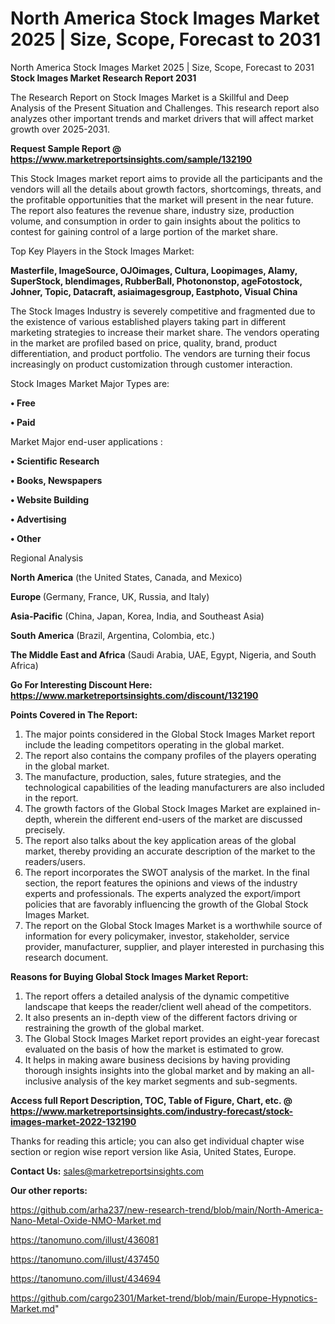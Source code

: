 # North America Stock Images Market 2025 | Size, Scope, Forecast to 2031
North America Stock Images Market 2025 | Size, Scope, Forecast to 2031
<strong>Stock Images Market Research Report 2031</strong>

The Research Report on Stock Images Market is a Skillful and Deep Analysis of the Present Situation and Challenges. This research report also analyzes other important trends and market drivers that will affect market growth over 2025-2031.

<strong>Request Sample Report @ <a href=https://www.marketreportsinsights.com/sample/132190>https://www.marketreportsinsights.com/sample/132190</a></strong>

This Stock Images market report aims to provide all the participants and the vendors will all the details about growth factors, shortcomings, threats, and the profitable opportunities that the market will present in the near future. The report also features the revenue share, industry size, production volume, and consumption in order to gain insights about the politics to contest for gaining control of a large portion of the market share.

Top Key Players in the Stock Images Market:

<strong>Masterfile, ImageSource, OJOimages, Cultura, Loopimages, Alamy, SuperStock, blendimages, RubberBall, Photononstop, ageFotostock, Johner, Topic, Datacraft, asiaimagesgroup, Eastphoto, Visual China</strong>

The Stock Images Industry is severely competitive and fragmented due to the existence of various established players taking part in different marketing strategies to increase their market share. The vendors operating in the market are profiled based on price, quality, brand, product differentiation, and product portfolio. The vendors are turning their focus increasingly on product customization through customer interaction.

Stock Images Market Major Types are:

<strong>• Free

• Paid</strong>

Market Major end-user applications :

<strong>• Scientific Research

• Books, Newspapers

• Website Building

• Advertising

• Other</strong>

Regional Analysis

</u><strong><b>North America</b></strong> (the United States, Canada, and Mexico)

<strong><b>Europe </b></strong>(Germany, France, UK, Russia, and Italy)

<strong><b>Asia-Pacific</b></strong> (China, Japan, Korea, India, and Southeast Asia)

<strong><b>South America</b></strong> (Brazil, Argentina, Colombia, etc.)

<strong><b>The Middle East and Africa</b></strong> (Saudi Arabia, UAE, Egypt, Nigeria, and South Africa)

<strong>Go For Interesting Discount Here: <a href=https://www.marketreportsinsights.com/discount/132190>https://www.marketreportsinsights.com/discount/132190</a></strong>

<strong>Points Covered in The Report:</strong>
<ol>
  <li>The major points considered in the Global Stock Images Market report include the leading competitors operating in the global market.</li>
  <li>The report also contains the company profiles of the players operating in the global market.</li>
  <li>The manufacture, production, sales, future strategies, and the technological capabilities of the leading manufacturers are also included in the report.</li>
  <li>The growth factors of the Global Stock Images Market are explained in-depth, wherein the different end-users of the market are discussed precisely.</li>
  <li>The report also talks about the key application areas of the global market, thereby providing an accurate description of the market to the readers/users.</li>
  <li>The report incorporates the SWOT analysis of the market. In the final section, the report features the opinions and views of the industry experts and professionals. The experts analyzed the export/import policies that are favorably influencing the growth of the Global Stock Images Market.</li>
  <li>The report on the Global Stock Images Market is a worthwhile source of information for every policymaker, investor, stakeholder, service provider, manufacturer, supplier, and player interested in purchasing this research document.</li>
</ol>
<strong>Reasons for Buying Global Stock Images Market Report:</strong>

<ol>
  <li>The report offers a detailed analysis of the dynamic competitive landscape that keeps the reader/client well ahead of the competitors.</li>
  <li>It also presents an in-depth view of the different factors driving or restraining the growth of the global market.</li>
  <li>The Global Stock Images Market report provides an eight-year forecast evaluated on the basis of how the market is estimated to grow.</li>
  <li>It helps in making aware business decisions by having providing thorough insights insights into the global market and by making an all-inclusive analysis of the key market segments and sub-segments.</li>
</ol>
<strong>Access full Report Description, TOC, Table of Figure, Chart, etc. @ <a href=https://www.marketreportsinsights.com/industry-forecast/stock-images-market-2022-132190>https://www.marketreportsinsights.com/industry-forecast/stock-images-market-2022-132190</a></strong>


Thanks for reading this article; you can also get individual chapter wise section or region wise report version like Asia, United States, Europe.

<strong>Contact Us:</strong>
sales@marketreportsinsights.com

<strong>Our other reports:</strong>

<a href=https://github.com/arha237/new-research-trend/blob/main/North-America-Nano-Metal-Oxide-NMO-Market.md>https://github.com/arha237/new-research-trend/blob/main/North-America-Nano-Metal-Oxide-NMO-Market.md</a>

<a href=https://tanomuno.com/illust/436081>https://tanomuno.com/illust/436081</a>

<a href=https://tanomuno.com/illust/437450>https://tanomuno.com/illust/437450</a>

<a href=https://tanomuno.com/illust/434694>https://tanomuno.com/illust/434694</a>

<a href=https://github.com/cargo2301/Market-trend/blob/main/Europe-Hypnotics-Market.md>https://github.com/cargo2301/Market-trend/blob/main/Europe-Hypnotics-Market.md</a>"
